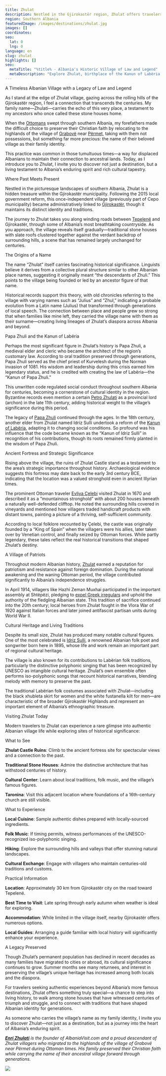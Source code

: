 ```yaml
---
title: Zhulat
description: Nestled in the Gjirokastër region, Zhulat offers travelers a rare glimpse into authentic Albanian village life where Papa Zhuli once created the customary laws that would shape southern Albania for centuries.
region: Southern Albania
featuredImage: /images/destinations/zhulat.jpg
images: []
coordinates:
seo:
  lat: 0
  lng: 0
language: en
slug: zhulat
highlights: []
seo:
  metaTitle: "%title% - Albania's Historic Village of Law and Legend"
  metaDescription: "Explore Zhulat, birthplace of the Kanun of Labëria and home to ancient castle ruins. Discover authentic Albanian village life and centuries of cultural heritage."
---
```


A Timeless Albanian Village with a Legacy of Law and Legend

As I stand at the edge of Zhulat village, gazing across the rolling hills of the Gjirokastër region, I feel a connection that transcends the centuries. My family name—Zhulati—carries the echo of this very place, a testament to my ancestors who once called these stone houses home.

When the [Ottomans](https://albaniavisit.com/albania-under-ottoman-rule/) swept through southern Albania, my forefathers made the difficult choice to preserve their Christian faith by relocating to the highlands of the village of [Grabovë](https://albaniavisit.com/destinations/grabove/) near [Përmet](https://albaniavisit.com/destinations/permet/), taking with them not possessions, but something far more precious: the name of their beloved village as their family identity.

This practice was common in those tumultuous times—a way for displaced Albanians to maintain their connection to ancestral lands. Today, as I introduce you to Zhulat, I invite you to discover not just a destination, but a living testament to Albania’s enduring spirit and rich cultural tapestry.

Where Past Meets Present

Nestled in the picturesque landscapes of southern Albania, Zhulat is a hidden treasure within the Gjirokastër municipality. Following the 2015 local government reform, this once-independent village (previously part of Cepo municipality) became administratively linked to [Gjirokastër](https://albaniavisit.com/destinations/gjirokaster/), though it maintains its distinct identity and traditions.

The journey to Zhulat takes you along winding roads between [Tepelenë](https://albaniavisit.com/destinations/tepelene/) and Gjirokastër, through some of Albania’s most breathtaking countryside. As you approach, the village reveals itself gradually—traditional stone houses with slate roofs clustered together against the verdant backdrop of surrounding hills, a scene that has remained largely unchanged for centuries.

The Origins of a Name

The name “Zhulat” itself carries fascinating historical significance. Linguists believe it derives from a collective plural structure similar to other Albanian place names, suggesting it originally meant “the descendants of Zhuli.” This points to the village being founded or led by an ancestor figure of that name.

Historical records support this theory, with old chronicles referring to the village with varying names such as “Julius” and “Zhul,” indicating a probable evolution from a Latin name (Julius) that transformed through generations of local speech. The connection between place and people grew so strong that when families like mine left, they carried the village name with them as their surname—creating living lineages of Zhulat’s diaspora across Albania and beyond.

Papa Zhuli and the Kanun of Labëria

Perhaps the most significant figure in Zhulat’s history is Papa Zhuli, a medieval elder and cleric who became the architect of the region’s customary law. According to oral tradition preserved through generations, Papa Zhuli served as the chief priest of Kurvelesh during the Norman invasion of 1081. His wisdom and leadership during this crisis earned him legendary status, and he is credited with creating the law of Labëria—the “Kanun of Papa Zhuli.”

This unwritten code regulated social conduct throughout southern Albania for centuries, becoming a cornerstone of cultural identity in the region. Byzantine records even mention a certain [Petro Zhulati](https://sq.wikipedia.org/wiki/Petro_Zhulati) as a provincial lord (archon) in the late 11th century, adding historical weight to the village’s significance during this period.

The legacy of [Papa Zhuli](https://sq.wikipedia.org/wiki/Papa_Zhuli) continued through the ages. In the 18th century, another elder from Zhulat named Idriz Sulli undertook a reform of the [Kanun of Labëria](https://sq.wikipedia.org/wiki/Kanuni), adapting it to changing social conditions. So profound was his influence that the code became known as the “Kanun of Idriz Sulli” in recognition of his contributions, though its roots remained firmly planted in the wisdom of Papa Zhuli.

Ancient Fortress and Strategic Significance

Rising above the village, the ruins of Zhulat Castle stand as a testament to the area’s strategic importance throughout history. Archaeological evidence suggests this fortress may date back to the early 3rd century BCE, indicating that the location was a valued stronghold even in ancient Illyrian times.

The prominent Ottoman traveler [Evliya Çelebi](https://en.wikipedia.org/wiki/Evliya_%C3%87elebi) visited Zhulat in 1670 and described it as a “mountainous stronghold” with about 200 houses beneath a naturally well-defended clifftop. He noted the surrounding hills covered in vineyards and mentioned how villagers traded handicraft products with distant towns, painting a picture of a thriving, self-sufficient community.

According to local folklore recounted by Çelebi, the castle was originally founded by a “King of Spain” when the villagers were his allies, later taken over by Venetian control, and finally seized by Ottoman forces. While partly legendary, these tales reflect the real historical transitions that shaped Zhulat’s destiny.

A Village of Patriots

Throughout modern Albanian history, [Zhulat](https://en.wikipedia.org/wiki/Zhulat) earned a reputation for patriotism and resistance against foreign domination. During the national awakening and the waning Ottoman period, the village contributed significantly to Albania’s independence struggles.

In April 1914, villagers like Hazhi Zeman Muxhai participated in the important assembly at Shtëpëzi, pledging to [expel Greek irregulars](https://sq.wikipedia.org/wiki/Beteja_e_Qaf%C3%ABs_s%C3%AB_Sk%C3%ABrfic%C3%ABs) and uphold the authority of the fledgling Albanian state. This tradition of sacrifice continued into the 20th century; local heroes from Zhulat fought in the Vlora War of 1920 against Italian forces and later joined antifascist partisan units during World War II.

Cultural Heritage and Living Traditions

Despite its small size, Zhulat has produced many notable cultural figures. One of the most celebrated is [Idriz Sulli](https://sq.wikipedia.org/wiki/Idriz_Suli), a renowned Albanian folk poet and songwriter born here in 1895, whose life and work remain an important part of regional cultural heritage.

The village is also known for its contributions to Labërian folk traditions, particularly the distinctive polyphonic singing that has been recognized by UNESCO as intangible cultural heritage. Zhulat’s own ensemble often performs iso-polyphonic songs that recount historical narratives, blending melody with memory to preserve the past.

The traditional Labërian folk costumes associated with Zhulat—including the black xhubleta skirt for women and the white fustanella kilt for men—are characteristic of the broader Gjirokastër Highlands and represent an important element of Albania’s ethnographic treasure.

Visiting Zhulat Today

Modern travelers to Zhulat can experience a rare glimpse into authentic Albanian village life while exploring sites of historical significance:

What to See

**Zhulat Castle Ruins**: Climb to the ancient fortress site for spectacular views and a connection to the past.

**Traditional Stone Houses**: Admire the distinctive architecture that has withstood centuries of history.

**Cultural Center**: Learn about local traditions, folk music, and the village’s famous figures.

**Taronina**: Visit this adjacent location where foundations of a 16th-century church are still visible.

What to Experience

**Local Cuisine**: Sample authentic dishes prepared with locally-sourced ingredients.

**Folk Music**: If timing permits, witness performances of the UNESCO-recognized iso-polyphonic singing.

**Hiking**: Explore the surrounding hills and valleys that offer stunning natural landscapes.

**Cultural Exchange**: Engage with villagers who maintain centuries-old traditions and customs.

Practical Information

**Location**: Approximately 30 km from Gjirokastër city on the road toward Tepelenë.

**Best Time to Visit**: Late spring through early autumn when weather is ideal for exploring.

**Accommodation**: While limited in the village itself, nearby Gjirokastër offers numerous options.

**Local Guides**: Arranging a guide familiar with local history will significantly enhance your experience.

A Legacy Preserved

Though Zhulat’s permanent population has declined in recent decades as many families have migrated to cities or abroad, its cultural significance continues to grow. Summer months see many returnees, and interest in preserving the village’s unique heritage has increased among both locals and the diaspora.

For travelers seeking authentic experiences beyond Albania’s more famous destinations, Zhulat offers something truly special—a chance to step into living history, to walk among stone houses that have witnessed centuries of triumph and struggle, and to connect with traditions that have shaped Albanian identity for generations.

As someone who carries the village’s name as my family identity, I invite you to discover Zhulat—not just as a destination, but as a journey into the heart of Albania’s enduring spirit.

***[Enri Zhulati](https://albaniavisit.com/about/team/enri/)** is the founder of AlbaniaVisit.com and a proud descendant of Zhulat villagers who migrated to the highlands of the village of Grabovë near Përmet during Ottoman times. His family preserved their Christian faith while carrying the name of their ancestral village forward through generations.*

![](/images/destinations/Zhulati-Crest-1.png)

